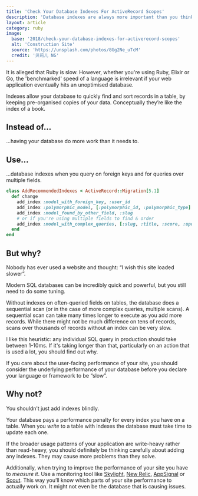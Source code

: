 ```yaml
---
title: 'Check Your Database Indexes For ActiveRecord Scopes'
description: 'Database indexes are always more important than you think'
layout: article
category: ruby
image:
  base: '2018/check-your-database-indexes-for-activerecord-scopes'
  alt: 'Construction Site'
  source: 'https://unsplash.com/photos/8Gg2Ne_uTcM'
  credit: '贝莉儿 NG'
---
```


It is alleged that Ruby is slow. However, whether you're using Ruby, Elixir or Go, the 'benchmarked' speed of a language is irrelevant if your web application eventually hits an unoptimised database.

Indexes allow your database to quickly find and sort records in a table, by keeping pre-organised copies of your data. Conceptually they’re like the index of a book.


## Instead of…

...having your database do more work than it needs to.


## Use…

...database indexes when you query on foreign keys and for queries over multiple fields.

```ruby
class AddRecommendedIndexes < ActiveRecord::Migration[5.1]
  def change
    add_index :model_with_foreign_key, :user_id
    add_index :polymorphic_model, [:polymorphic_id, :polymorphic_type]
    add_index :model_found_by_other_field, :slug
    # or if you're using multiple fields to find & order
    add_index :model_with_complex_queries, [:slug, :title, :score, :updated_at]
  end
end
```


## But why?

Nobody has ever used a website and thought: “I wish this site loaded slower”.

Modern SQL databases can be incredibly quick and powerful, but you still need to do some tuning.

Without indexes on often-queried fields on tables, the database does a sequential scan (or in the case of more complex queries, multiple scans). A sequential scan can take many times longer to execute as you add more records. While there might not be much difference on tens of records, scans over thousands of records without an index can be very slow.

I like this heuristic: any individual SQL query in production should take between 1-10ms. If it's taking longer than that, particularly on an action that is used a lot, you should find out why.

If you care about the user-facing performance of your site, you should consider the underlying performance of your database before you declare your language or framework to be “slow”.


## Why not?

You shouldn’t just add indexes blindly.

Your database pays a performance penalty for every index you have on a table. When you _write_ to a table with indexes the database must take time to update each one.

If the broader usage patterns of your application are write-heavy rather than read-heavy, you should definitely be thinking carefully about adding any indexes. They may cause more problems than they solve.

Additionally, when trying to improve the performance of your site you have to _measure it_. Use a monitoring tool like [Skylight](https://skylight.io), [New Relic](https://newrelic.com), [AppSignal](https://appsignal.com) or [Scout](https://scoutapp.com). This way you’ll know which parts of your site performance to actually work on. It might not even be the database that is causing issues.
